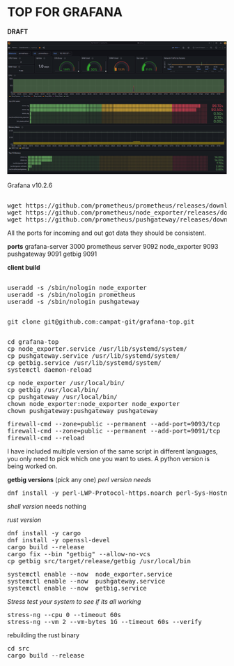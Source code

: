 # **TOP FOR GRAFANA**
**DRAFT**

![App Screenshot](top.png)

Grafana v10.2.6

<pre> 
wget https://github.com/prometheus/prometheus/releases/download/v3.1.0/prometheus-3.1.0.linux-amd64.tar.gz
wget https://github.com/prometheus/node_exporter/releases/download/v1.8.2/node_exporter-1.8.2.linux-amd64.tar.gz
wget https://github.com/prometheus/pushgateway/releases/download/v1.11.0/pushgateway-1.11.0.linux-amd64.tar.gz
</pre>

All the ports for incoming and out got data they should be consistent. 

**ports** 
grafana-server 3000
prometheus server 9092
node_exporter 9093
pushgateway 9091
getbig 9091

**client build**
<pre> 
useradd -s /sbin/nologin node_exporter
useradd -s /sbin/nologin prometheus
useradd -s /sbin/nologin pushgateway
</pre>

<pre> 
git clone git@github.com:campat-git/grafana-top.git
</pre>

<pre> 
cd grafana-top
cp node_exporter.service /usr/lib/systemd/system/
cp pushgateway.service /usr/lib/systemd/system/
cp getbig.service /usr/lib/systemd/system/
systemctl daemon-reload
</pre>

<pre>
cp node_exporter /usr/local/bin/
cp getbig /usr/local/bin/
cp pushgateway /usr/local/bin/
chown node_exporter:node_exporter node_exporter
chown pushgateway:pushgateway pushgateway
</pre>
<pre>
firewall-cmd --zone=public --permanent --add-port=9093/tcp
firewall-cmd --zone=public --permanent --add-port=9091/tcp
firewall-cmd --reload
</pre>

I have included multiple version of the same script in different languages, you only need to pick which one you want to uses. A python version is being worked on.

**getbig versions**  (pick any one)
*perl version needs*
<pre>
dnf install -y perl-LWP-Protocol-https.noarch perl-Sys-Hostname.x86_64
</pre>
*shell version* 
needs nothing

*rust version*
<pre>
dnf install -y cargo
dnf install -y openssl-devel
cargo build --release
cargo fix --bin "getbig" --allow-no-vcs
cp getbig_src/target/release/getbig /usr/local/bin
</pre>

<pre>
systemctl enable --now  node_exporter.service
systemctl enable --now  pushgateway.service
systemctl enable --now  getbig.service
</pre>

*Stress test your system to see if its all working*

<pre>
stress-ng --cpu 0 --timeout 60s
stress-ng --vm 2 --vm-bytes 1G --timeout 60s --verify
</pre>

rebuilding the rust binary 
<pre>
cd src
cargo build --release
</pre>
